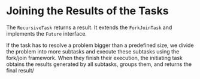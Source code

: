 # Joining the Results of the Tasks

The `RecursiveTask` returns a result. It extends the `ForkJoinTask` and implements
the `Future` interface.

If the task has to resolve a problem bigger than a predefined size, we divide the
problem into more subtasks and execute these subtasks using the fork/join framework.
When they finish their execution, the initiating task obtains the results generated
by all subtasks, groups them, and returns the final result/